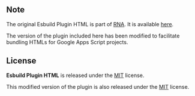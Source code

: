 ## Note

The original Esbuild Plugin HTML is part of [RNA](https://github.com/chialab/rna/tree/main). It is available [here](https://github.com/chialab/rna/tree/main/packages/esbuild-plugin-html).

The version of the plugin included here has been modified to facilitate bundling HTMLs for Google Apps Script projects.

## License

**Esbuild Plugin HTML** is released under the [MIT](https://github.com/chialab/rna/blob/main/packages/esbuild-plugin-html/LICENSE) license.

This modified version of the plugin is also released under the [MIT](https://github.com/dtrlanz/gas-bundler/blob/main/esbuild-plugin-html/LICENSE) license.

